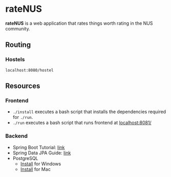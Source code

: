 # rateNUS

**rateNUS** is a web application that rates things worth rating in the NUS community.

## Routing

### Hostels

`localhost:8080/hostel`

## Resources

### Frontend

- `./install` executes a bash script that installs the dependencies required for `./run`.
- `./run` executes a bash script that runs frontend at [localhost:8081/](localhost:8081/)

### Backend

- Spring Boot Tutorial: [link](https://www.youtube.com/watch?app=desktop&v=9SGDpanrc8U&feature=share)
- Spring Data JPA Guide: [link](https://www.youtube.com/watch?v=8SGI_XS5OPw&ab_channel=Amigoscode)
- PostgreSQL
    - [Install](https://www.youtube.com/watch?v=BLH3s5eTL4Y&ab_channel=Amigoscode) for Windows
    - [Install](https://www.youtube.com/watch?v=wCMXbM5J0X8&ab_channel=Amigoscode) for Mac
